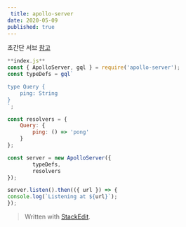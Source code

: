 ```yaml
---
 title: apollo-server 
date: 2020-05-09  
published: true
---
```

초간단 서브
[참고](https://www.daleseo.com/graphql-apollo-server/)
```js
**index.js**
const { ApolloServer, gql } = require('apollo-server');
const typeDefs = gql`

type Query {
	ping: String
}
`;

const resolvers = {
	Query: {
		ping: () => 'pong'
	}
};

const server = new ApolloServer({
		typeDefs,
		resolvers
});

server.listen().then(({ url }) => {
console.log(`Listening at ${url}`);
});
```

> Written with [StackEdit](https://stackedit.io/).
<!--stackedit_data:
eyJoaXN0b3J5IjpbMTkxMjQxNjE5Nl19
-->